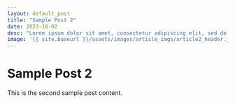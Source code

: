 ```yaml
---
layout: default_post
title: "Sample Post 2"
date: 2023-10-02
desc: "Lorem ipsum dolor sit amet, consectetur adipiscing elit, sed do eiusmod tempor incididunt ut labore et dolore magna aliqua. Ut enim ad minim veniam, quis nostrud exercitation ullamco laboris nisi ut aliquip ex ea commodo consequat."
image: '{{ site.baseurl }}/assets/images/article_imgs/article2_header.jpeg'
---
```


# Sample Post 2

This is the second sample post content.
